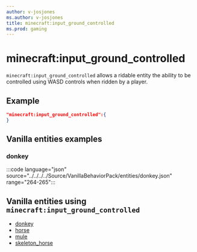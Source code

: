 ```yaml
---
author: v-josjones
ms.author: v-josjones
title: minecraft:input_ground_controlled
ms.prod: gaming
---
```


# minecraft:input_ground_controlled

`minecraft:input_ground_controlled` allows a ridable entity the ability to be controlled using WASD controls when ridden by a player.

## Example

```json
"minecraft:input_ground_controlled":{
}
```

## Vanilla entities examples

### donkey

:::code language="json" source="../../../../Source/VanillaBehaviorPack/entities/donkey.json" range="264-265":::

## Vanilla entities using `minecraft:input_ground_controlled`

- [donkey](../../../../Source/VanillaBehaviorPack_Snippets/entities/donkey.md)
- [horse](../../../../Source/VanillaBehaviorPack_Snippets/entities/horse.md)
- [mule](../../../../Source/VanillaBehaviorPack_Snippets/entities/mule.md)
- [skeleton_horse](../../../../Source/VanillaBehaviorPack_Snippets/entities/skeleton_horse.md)
